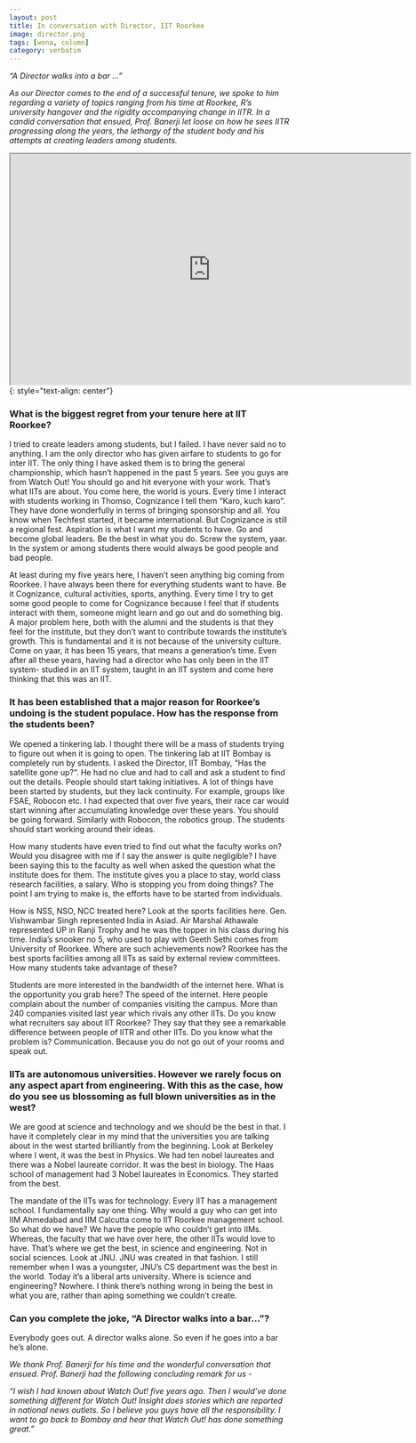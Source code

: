 ```yaml
---
layout: post
title: In conversation with Director, IIT Roorkee
image: director.png
tags: [wona, column]
category: verbatim
---
```


_“A Director walks into a bar …”_

_As our Director comes to the end of a successful tenure, we spoke to him regarding a variety of topics ranging from his time at Roorkee, R’s university hangover and the rigidity accompanying change in IITR. In a candid conversation that ensued, Prof. Banerji let loose on how he sees IITR progressing along the years, the lethargy of the student body and his attempts at creating leaders among students._

<iframe width="720" height="415" align="center"
src="https://www.youtube.com/embed/8HszMROqZYs">
</iframe>{: style="text-align: center"}

### __What is the biggest regret from your tenure here at IIT Roorkee?__  

I tried to create leaders among students, but I failed. I have never said no to anything. I am the only director who has given airfare to students to go for inter IIT. The only thing I have asked them is to bring the general championship, which hasn’t happened in the past 5 years. See you guys are from Watch Out! You should go and hit everyone with your work. That’s what IITs are about. You come here, the world is yours. Every time I interact with students working in Thomso, Cognizance I tell them “Karo, kuch karo”. They have done wonderfully in terms of bringing sponsorship and all. You know when Techfest started, it became international. But Cognizance is still a regional fest. Aspiration is what I want my students to have. Go and become global leaders. Be the best in what you do. Screw the system, yaar. In the system or among students there would always be good people and bad people.

At least during my five years here, I haven’t seen anything big coming from Roorkee. I have always been there for everything students want to have. Be it Cognizance, cultural activities, sports, anything. Every time I try to get some good people to come for Cognizance because I feel that if students interact with them, someone might learn and go out and do something big. A major problem here, both with the alumni and the students is that they feel for the institute, but they don’t want to contribute towards the institute’s growth. This is fundamental and it is not because of the university culture. Come on yaar, it has been 15 years, that means a generation’s time. Even after all these years, having had a director who has only been in the IIT system- studied in an IIT system, taught in an IIT system and come here thinking that this was an IIT.

### __It has been established that a major reason for Roorkee’s undoing is the student populace. How has the response from the students been?__  

We opened a tinkering lab. I thought there will be a mass of students trying to figure out when it is going to open. The tinkering lab at IIT Bombay is completely run by students. I asked the Director, IIT Bombay, “Has the satellite gone up?”. He had no clue and had to call and ask a student to find out the details. People should start taking initiatives. A lot of things have been started by students, but they lack continuity. For example, groups like FSAE, Robocon etc. I had expected that over five years, their race car would start winning after accumulating knowledge over these years. You should be going forward. Similarly with Robocon, the robotics group. The students should start working around their ideas.

How many students have even tried to find out what the faculty works on? Would you disagree with me if I say the answer is quite negligible? I have been saying this to the faculty as well when asked the question what the institute does for them. The institute gives you a place to stay, world class research facilities, a salary. Who is stopping you from doing things? The point I am trying to make is, the efforts have to be started from individuals.

How is NSS, NSO, NCC treated here? Look at the sports facilities here. Gen. Vishwambar Singh represented India in Asiad. Air Marshal Athawale represented UP in Ranji Trophy and he was the topper in his class during his time. India’s snooker no 5, who used to play with Geeth Sethi comes from University of Roorkee. Where are such achievements now? Roorkee has the best sports facilities among all IITs as said by external review committees. How many students take advantage of these?

Students are more interested in the bandwidth of the internet here. What is the opportunity you grab here? The speed of the internet. Here people complain about the number of companies visiting the campus. More than 240 companies visited last year which rivals any other IITs. Do you know what recruiters say about IIT Roorkee? They say that they see a remarkable difference between people of IITR and other IITs. Do you know what the problem is? Communication. Because you do not go out of your rooms and speak out.

### __IITs are autonomous universities. However we rarely focus on any aspect apart from engineering. With this as the case, how do you see us blossoming as full blown universities as in the west?__  

We are good at science and technology and we should be the best in that. I have it completely clear in my mind that the universities you are talking about in the west started brilliantly from the beginning. Look at Berkeley where I went, it was the best in Physics. We had ten nobel laureates and there was a Nobel laureate corridor. It was the best in biology. The Haas school of management had 3 Nobel laureates in Economics. They started from the best.

The mandate of the IITs was for technology. Every IIT has a management school. I fundamentally say one thing. Why would a guy who can get into IIM Ahmedabad and IIM Calcutta come to IIT Roorkee management school. So what do we have? We have the people who couldn’t get into IIMs. Whereas, the faculty that we have over here, the other IITs would love to have. That’s where we get the best, in science and engineering. Not in social sciences. Look at JNU. JNU was created in that fashion. I still remember when I was a youngster, JNU’s CS department was the best in the world. Today it’s a liberal arts university. Where is science and engineering? Nowhere. I think there’s nothing wrong in being the best in what you are, rather than aping something we couldn’t create.

### __Can you complete the joke, “A Director walks into a bar…”?__  

Everybody goes out. A director walks alone. So even if he goes into a bar he’s alone.

_We thank Prof. Banerji for his time and the wonderful conversation that ensued. Prof. Banerji had the following concluding remark for us -_

_“I wish I had known about Watch Out! five years ago. Then I would’ve done something different for Watch Out! Insight does stories which are reported in national news outlets. So I believe you guys have all the responsibility. I want to go back to Bombay and hear that Watch Out! has done something great.”_

